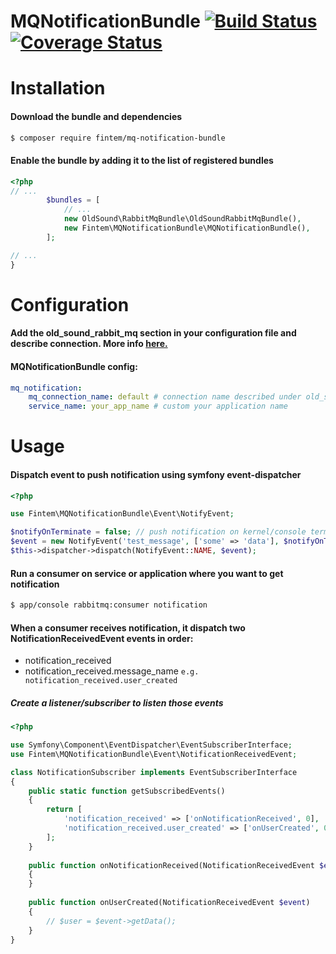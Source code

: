 # MQNotificationBundle [![Build Status](https://travis-ci.org/fintem/MQNotificationBundle.svg?branch=master)](https://travis-ci.org/fintem/MQNotificationBundle) [![Coverage Status](https://coveralls.io/repos/github/fintem/MQNotificationBundle/badge.svg?branch=master)](https://coveralls.io/github/fintem/MQNotificationBundle?branch=master)

Installation
============

#### Download the bundle and dependencies

```bash
$ composer require fintem/mq-notification-bundle
```

#### Enable the bundle by adding it to the list of registered bundles

```php
<?php
// ...
        $bundles = [
            // ...
            new OldSound\RabbitMqBundle\OldSoundRabbitMqBundle(),
            new Fintem\MQNotificationBundle\MQNotificationBundle(),
        ];

// ...
}
```

Configuration
============

#### Add the old_sound_rabbit_mq section in your configuration file and describe connection. More info [here.](https://github.com/php-amqplib/RabbitMqBundle)

#### MQNotificationBundle config:
```yaml
mq_notification:
    mq_connection_name: default # connection name described under old_sound_rabbit_mq
    service_name: your_app_name # custom your application name
```

Usage
============

#### Dispatch event to push notification using symfony event-dispatcher
```php
<?php

use Fintem\MQNotificationBundle\Event\NotifyEvent;

$notifyOnTerminate = false; // push notification on kernel/console terminate/exception
$event = new NotifyEvent('test_message', ['some' => 'data'], $notifyOnTerminate);
$this->dispatcher->dispatch(NotifyEvent::NAME, $event);
```

#### Run a consumer on service or application where you want to get notification
```bash
$ app/console rabbitmq:consumer notification
```

#### When a consumer receives notification, it dispatch two NotificationReceivedEvent events in order:
* notification_received
* notification_received.message_name `e.g. notification_received.user_created`

##### Create a listener/subscriber to listen those events
```php
<?php

use Symfony\Component\EventDispatcher\EventSubscriberInterface;
use Fintem\MQNotificationBundle\Event\NotificationReceivedEvent;

class NotificationSubscriber implements EventSubscriberInterface
{
    public static function getSubscribedEvents()
    {
        return [
            'notification_received' => ['onNotificationReceived', 0],
            'notification_received.user_created' => ['onUserCreated', 0],
        ];
    }
    
    public function onNotificationReceived(NotificationReceivedEvent $event)
    {
    }
    
    public function onUserCreated(NotificationReceivedEvent $event)
    {
        // $user = $event->getData();
    }
}
```